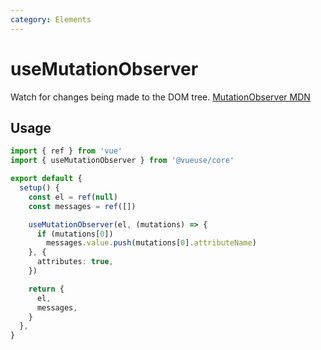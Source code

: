 ```yaml
---
category: Elements
---
```


# useMutationObserver

Watch for changes being made to the DOM tree. [MutationObserver MDN](https://developer.mozilla.org/en-US/docs/Web/API/MutationObserver)

## Usage

```ts
import { ref } from 'vue'
import { useMutationObserver } from '@vueuse/core'

export default {
  setup() {
    const el = ref(null)
    const messages = ref([])

    useMutationObserver(el, (mutations) => {
      if (mutations[0])
        messages.value.push(mutations[0].attributeName)
    }, {
      attributes: true,
    })

    return {
      el,
      messages,
    }
  },
}
```
